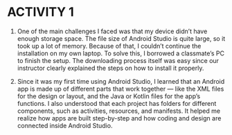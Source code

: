 # ACTIVITY 1 
1. One of the main challenges I faced was that my device didn’t have enough storage space. The file size of Android Studio is quite large, so it took up a lot of memory. Because of that,
   I couldn’t continue the installation on my own laptop. To solve this, I borrowed a classmate’s PC to finish the setup. The downloading process itself was easy since our instructor clearly explained the steps on how to install it properly.

2. Since it was my first time using Android Studio, I learned that an Android app is made up of different parts that work together — like the XML files for the design or layout,
   and the Java or Kotlin files for the app’s functions. I also understood that each project has folders for different components, such as activities, resources, and manifests.
   It helped me realize how apps are built step-by-step and how coding and design are connected inside Android Studio.
